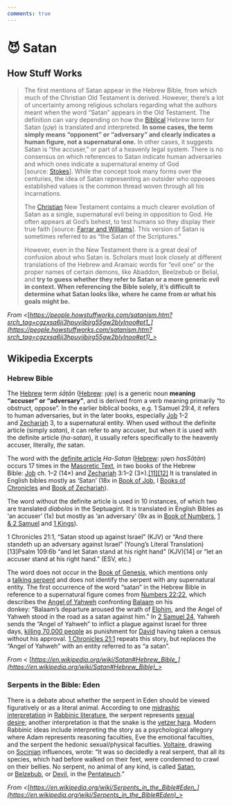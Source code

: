 ```yaml
---
comments: true
---
```

# 😈 Satan
## How Stuff Works
> The first mentions of Satan appear in the Hebrew Bible, from which much of the Christian Old Testament is derived. However, there’s a lot of uncertainty among religious scholars regarding what the authors meant when the word “Satan” appears in the Old Testament. The definition can vary depending on how the [Biblical](https://science.howstuffworks.com/nature/natural-disasters/2012-bible-world-end.htm) Hebrew term for Satan (שָּׂטָן‎‎) is translated and interpreted. **In some cases, the term simply means “opponent” or “adversary” and clearly indicates a human figure, not a supernatural one.** In other cases, it suggests Satan is “the accuser,” or part of a heavenly legal system. There is no consensus on which references to Satan indicate human adversaries and which ones indicate a supernatural enemy of God [source: [Stokes](https://www.jstor.org/stable/25610168?seq=1)]. While the concept took many forms over the centuries, the idea of Satan representing an outsider who opposes established values is the common thread woven through all his incarnations.
> 
> The [Christian](https://people.howstuffworks.com/creationism.htm) New Testament contains a much clearer evolution of Satan as a single, supernatural evil being in opposition to God. He often appears at God’s behest, to test humans so they display their true faith [source: [Farrar and Williams](http://journals.sagepub.com/doi/abs/10.1177/0142064X16660911)]. This version of Satan is sometimes referred to as “the Satan of the Scriptures.”
> 
> However, even in the New Testament there is a great deal of confusion about who Satan is. Scholars must look closely at different translations of the Hebrew and Aramaic words for “evil one” or the proper names of certain demons, like Abaddon, Beelzebub or Belial, and **try to guess whether they refer to Satan or a more generic evil in context. When referencing the Bible solely, it’s difficult to determine what Satan looks like, where he came from or what his goals might be.**

_From <_[_https://people.howstuffworks.com/satanism.htm?srch_tag=cgzxsa6ji3hpuyiibjrg55gw2blylnoo#pt1_](https://people.howstuffworks.com/satanism.htm?srch_tag=cgzxsa6ji3hpuyiibjrg55gw2blylnoo#pt1)_>_
## Wikipedia Excerpts
### Hebrew Bible
The [Hebrew](https://en.wikipedia.org/wiki/Hebrew) term _śāṭān_ ([Hebrew](https://en.wikipedia.org/wiki/Hebrew_language): שָׂטָן) is a generic noun **meaning “accuser” or “adversary”**, and is derived from a verb meaning primarily “to obstruct, oppose”. In the earlier biblical books, e.g. 1 Samuel 29:4, it refers to human adversaries, but in the later books, especially [Job](https://en.wikipedia.org/wiki/Book_of_Job) 1-2 and [Zechariah](https://en.wikipedia.org/wiki/Book_of_Zechariah) 3, to a supernatural entity. When used without the definite article (simply _satan_), it can refer to any accuser, but when it is used with the definite article (_ha-satan_), it usually refers specifically to the heavenly accuser, literally, _the_ satan.

The word with the [definite article](https://en.wikipedia.org/wiki/Definite_article) _Ha-Satan_ ([Hebrew](https://en.wikipedia.org/wiki/Hebrew_language): הַשָּׂטָן _hasSāṭān_) occurs 17 times in the [Masoretic Text](https://en.wikipedia.org/wiki/Masoretic_Text), in two books of the Hebrew Bible: [Job](https://en.wikipedia.org/wiki/Book_of_Job) ch. 1–2 (14×) and [Zechariah](https://en.wikipedia.org/wiki/Book_of_Zechariah) 3:1–2 (3×).[[11]](https://en.wikipedia.org/wiki/Satan\#cite_note-13)[[12]](https://en.wikipedia.org/wiki/Satan#cite_note-ReferenceA-14) It is translated in English bibles mostly as ‘Satan’ (18x in [Book of Job](https://en.wikipedia.org/wiki/Book_of_Job), I [Books of Chronicles](https://en.wikipedia.org/wiki/Books_of_Chronicles) and [Book of Zechariah](https://en.wikipedia.org/wiki/Book_of_Zechariah)).

The word without the definite article is used in 10 instances, of which two are translated _diabolos_ in the Septuagint. It is translated in English Bibles as ‘an accuser’ (1x) but mostly as ‘an adversary’ (9x as in [Book of Numbers](https://en.wikipedia.org/wiki/Book_of_Numbers), [1 & 2 Samuel](https://en.wikipedia.org/wiki/Books_of_Samuel) and [1 Kings](https://en.wikipedia.org/wiki/Books_of_Kings)).

1 Chronicles 21:1, “Satan stood up against Israel” (KJV) or “And there standeth up an adversary against Israel” (Young’s Literal Translation)[13]Psalm 109:6b “and let Satan stand at his right hand” (KJV)[14] or “let an accuser stand at his right hand.” (ESV, etc.)

The word does not occur in the [Book of Genesis](https://en.wikipedia.org/wiki/Book_of_Genesis), which mentions only a [talking serpent](https://en.wikipedia.org/wiki/Serpents_in_the_Bible) and does not identify the serpent with any supernatural entity. The first occurrence of the word “satan” in the Hebrew Bible in reference to a supernatural figure comes from [Numbers 22:22](https://mechon-mamre.org/p/pt/pt0422.htm#22), which describes the [Angel of Yahweh](https://en.wikipedia.org/wiki/Angel_of_the_Lord) confronting [Balaam](https://en.wikipedia.org/wiki/Balaam) on his donkey: “Balaam’s departure aroused the wrath of [Elohim](https://en.wikipedia.org/wiki/Elohim), and the Angel of Yahweh stood in the road as a satan against him.” In [2 Samuel 24](https://mechon-mamre.org/p/pt/pt08b24.htm#1), Yahweh sends the “Angel of Yahweh” to inflict a plague against Israel for three days, [killing 70,000 people](https://en.wikipedia.org/wiki/Destroying_angel_(Bible)) as punishment for [David](https://en.wikipedia.org/wiki/David) having taken a census without his approval. [1 Chronicles 21:1](https://mechon-mamre.org/p/pt/pt25a21.htm#1) repeats this story, but replaces the “Angel of Yahweh” with an entity referred to as “a satan”.

_From <_ [_https://en.wikipedia.org/wiki/Satan#Hebrew_Bible_](https://en.wikipedia.org/wiki/Satan#Hebrew_Bible)_>_

### Serpents in the Bible: Eden

There is a debate about whether the serpent in Eden should be viewed figuratively or as a literal animal. According to one [midrashic interpretation](https://en.wikipedia.org/wiki/Midrash) in [Rabbinic literature](https://en.wikipedia.org/wiki/Rabbinic_literature), the serpent represents [sexual desire](https://en.wikipedia.org/wiki/Sexual_desire); another interpretation is that the snake is the [yetzer hara](https://en.wikipedia.org/wiki/Yetzer_hara). Modern Rabbinic ideas include interpreting the story as a psychological allegory where Adam represents reasoning faculties, Eve the emotional faculties, and the serpent the hedonic sexual/physical faculties. [Voltaire](https://en.wikipedia.org/wiki/Voltaire), drawing on [Socinian](https://en.wikipedia.org/wiki/Socinian) influences, wrote: “It was so decidedly a real serpent, that all its species, which had before walked on their feet, were condemned to crawl on their bellies. No serpent, no animal of any kind, is called [Satan](https://en.wikipedia.org/wiki/Satan#Judaism), or [Belzebub](https://en.wikipedia.org/wiki/Belzebub), or [Devil](https://en.wikipedia.org/wiki/Devil#Christianity), in the [Pentateuch](https://en.wikipedia.org/wiki/Torah).”

_From <_[_https://en.wikipedia.org/wiki/Serpents_in_the_Bible#Eden_](https://en.wikipedia.org/wiki/Serpents_in_the_Bible#Eden)_>_